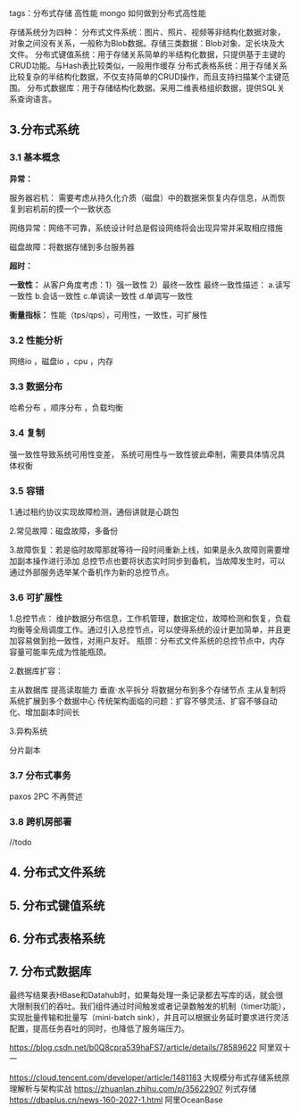 tags：分布式存储 高性能   mongo 如何做到分布式高性能

存储系统分为四种：
分布式文件系统：图片、照片、视频等非结构化数据对象，对象之间没有关系，一般称为Blob数据。存储三类数据：Blob对象、定长块及大文件。
分布式键值系统：用于存储关系简单的半结构化数据，只提供基于主键的CRUD功能。与Hash表比较类似，一般用作缓存
分布式表格系统：用于存储关系比较复杂的半结构化数据，不仅支持简单的CRUD操作，而且支持扫描某个主键范围。
分布式数据库：用于存储结构化数据。采用二维表格组织数据，提供SQL关系查询语言。





## 3.分布式系统

### 3.1 基本概念
**异常：**

服务器宕机： 需要考虑从持久化介质（磁盘）中的数据来恢复内存信息，从而恢复到宕机前的摸一个一致状态

网络异常：网络不可靠，系统设计时总是假设网络将会出现异常并采取相应措施

磁盘故障：将数据存储到多台服务器


**超时：**

**一致性：** 从客户角度考虑：1）强一致性 2）最终一致性
最终一致性描述：
a.读写一致性
b.会话一致性 
c.单调读一致性
d.单调写一致性

**衡量指标：** 性能（tps/qps），可用性，一致性，可扩展性

### 3.2 性能分析
网络io ，磁盘io ，cpu ，内存

### 3.3 数据分布
哈希分布 ，顺序分布 ，负载均衡

### 3.4 复制

强一致性导致系统可用性变差，
系统可用性与一致性彼此牵制，需要具体情况具体权衡

### 3.5 容错

1.通过租约协议实现故障检测，通俗讲就是心跳包

2.常见故障：磁盘故障，多备份

3.故障恢复：若是临时故障那就等待一段时间重新上线，如果是永久故障则需要增加副本操作进行添加
总控节点也要将状态实时同步到备机，当故障发生时，可以通过外部服务选举某个备机作为新的总控节点。

### 3.6 可扩展性

1.总控节点：
维护数据分布信息，工作机管理，数据定位，故障检测和恢复，负载均衡等全局调度工作。通过引入总控节点，可以使得系统的设计更加简单，并且更加容易做到抢一致性，对用户友好。
瓶颈：分布式文件系统的总控节点中，内存容量可能率先成为性能瓶颈。

2.数据库扩容：

主从数据库 提高读取能力
垂直·水平拆分 将数据分布到多个存储节点
主从复制将系统扩展到多个数据中心
传统架构面临的问题：扩容不够灵活、扩容不够自动化、增加副本时间长

3.异构系统

分片副本

### 3.7 分布式事务
paxos 2PC 不再赘述
### 3.8 跨机房部署
//todo

## 4. 分布式文件系统

## 5. 分布式键值系统

## 6. 分布式表格系统

## 7. 分布式数据库





最终写结果表HBase和Datahub时，如果每处理一条记录都去写库的话，就会很大限制我们的吞吐。我们组件通过时间触发或者记录数触发的机制（timer功能），实现批量传输和批量写（mini-batch sink），并且可以根据业务延时要求进行灵活配置，提高任务吞吐的同时，也降低了服务端压力。



https://blog.csdn.net/b0Q8cpra539haFS7/article/details/78589622  阿里双十一


https://cloud.tencent.com/developer/article/1481183  大规模分布式存储系统原理解析与架构实战
https://zhuanlan.zhihu.com/p/35622907 列式存储
https://dbaplus.cn/news-160-2027-1.html 阿里OceanBase